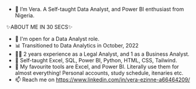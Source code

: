 - 👋 I’m Vera. A Self-taught Data Analyst, and Power BI enthusiast from Nigeria.


✨ABOUT ME IN 30 SECS✨

- 🌝 I'm open for a Data Analyst role.
- 📊 Transitioned to Data Analytics in October, 2022 
- 👷‍♀️ 2 years experience as a Legal Analyst, and 1 as a Business Analyst.
- 🔰  Self-taught Excel, SQL, Power BI, Python, HTML, CSS, Tailwind.
- 💜 My favourite tools are Excel, and Power BI. Literally use them for almost everything! Personal accounts, study schedule, itenaries etc.
- 📫 Reach me on https://www.linkedin.com/in/vera-ezinne-a66464209/

<!---
becomingtechsis/becomingtechsis is a ✨ special ✨ repository because its `README.md` (this file) appears on your GitHub profile.
You can click the Preview link to take a look at your changes.
--->
